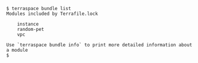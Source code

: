     $ terraspace bundle list
    Modules included by Terrafile.lock

        instance
        random-pet
        vpc

    Use `terraspace bundle info` to print more detailed information about a module
    $